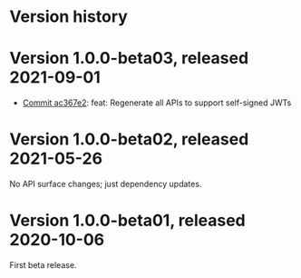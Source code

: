 # Version history

# Version 1.0.0-beta03, released 2021-09-01

- [Commit ac367e2](https://github.com/googleapis/google-cloud-dotnet/commit/ac367e2): feat: Regenerate all APIs to support self-signed JWTs

# Version 1.0.0-beta02, released 2021-05-26

No API surface changes; just dependency updates.

# Version 1.0.0-beta01, released 2020-10-06

First beta release.

